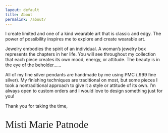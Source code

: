 ```yaml
---
layout: default
title: About
permalink: /about/
---
```

I create limited and one of a kind wearable art that is classic and edgy. The power of possibility inspires me to explore and create wearable art.

Jewelry embodies the spirit of an individual. A woman’s jewelry box represents the chapters in her life. You will see throughout my collection that each piece creates its own mood, energy, or attitude. The beauty is in the eye of the beholder……

All of my fine silver pendants are handmade by me using PMC (.999 fine silver). My finishing techniques are traditional on most, but some pieces I took a nontraditional approach to give it a style or attitude of its own. I’m always open to custom orders and I would love to design something just for you!

Thank you for taking the time,

<p style="font-family: Monotype Corsiva, cursive; font-size: xx-large;">
  Misti Marie Patnode
</p>
